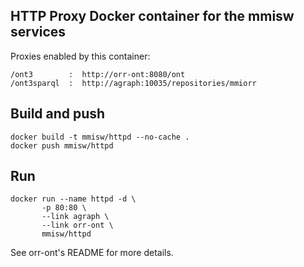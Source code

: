 ## HTTP Proxy Docker container for the mmisw services

Proxies enabled by this container:

    /ont3        :  http://orr-ont:8080/ont
    /ont3sparql  :  http://agraph:10035/repositories/mmiorr


## Build and push

    docker build -t mmisw/httpd --no-cache .
    docker push mmisw/httpd


## Run

    docker run --name httpd -d \
           -p 80:80 \
           --link agraph \
           --link orr-ont \
           mmisw/httpd


See orr-ont's README for more details.
